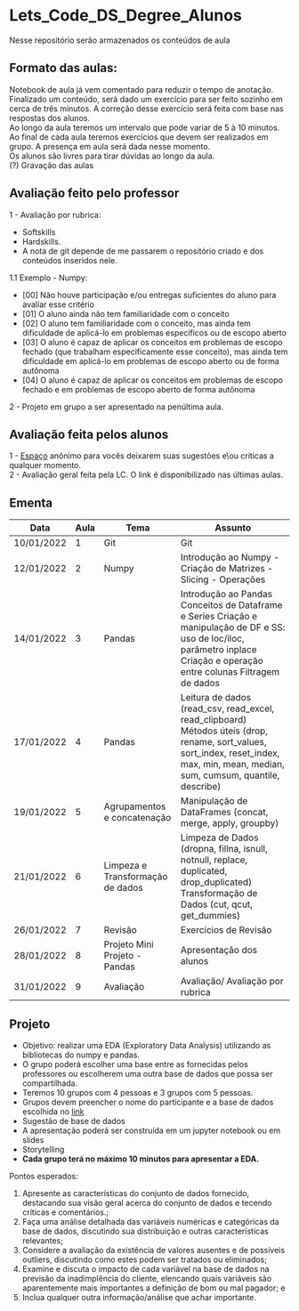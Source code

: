 # Lets_Code_DS_Degree_Alunos
Nesse repositório serão armazenados os conteúdos de aula

## Formato das aulas:
Notebook de aula já vem comentado para reduzir o tempo de anotação. <br>
Finalizado um conteúdo, será dado  um exercício para ser feito sozinho em cerca de três minutos. A correção desse exercício será feita com base nas respostas dos alunos. <br>
Ao longo da aula teremos um intervalo que pode variar de 5 à 10 minutos. <br>
Ao final de cada aula teremos exercícios que devem ser realizados em grupo. A presença em aula será dada nesse momento. <br>
Os alunos são livres para tirar dúvidas ao longo da aula. <br>
(?) Gravação das aulas

## Avaliação feito pelo professor
1 - Avaliação por rubrica: 
  * Softskills 
  * Hardskills.
  * A nota de git depende de me passarem o repositório criado e dos conteúdos inseridos nele. <br>
 
1.1 Exemplo - Numpy:
 - [00] Não houve participação e/ou entregas suficientes do aluno para avaliar esse critério
 - [01] O aluno ainda não tem familiaridade com o conceito
 - [02] O aluno tem familiaridade com o conceito, mas ainda tem dificuldade de aplicá-lo em problemas específicos ou de escopo aberto
 - [03] O aluno é capaz de aplicar os conceitos em problemas de escopo fechado (que trabalham especificamente esse conceito), mas ainda tem dificuldade em aplicá-lo em problemas de escopo aberto ou de forma autônoma
 - [04] O aluno é capaz de aplicar os conceitos em problemas de escopo fechado e em problemas de escopo aberto de forma autônoma


2 - Projeto em grupo a ser apresentado na penúltima aula.

## Avaliação feita pelos alunos
1 - [Espaço](https://forms.gle/tShxhxNYhvi6ZmQm8) anônimo para vocês deixarem suas sugestões e\ou críticas a qualquer momento. <br>
2 - Avaliação geral feita pela LC. O link é disponibilizado nas últimas aulas.


## Ementa
|Data |	Aula	| Tema	| Assunto |
|-----|-------|-------|---------|
|10/01/2022 |	1 |	Git |	Git|
|12/01/2022 |	2 |	Numpy	| Introdução ao Numpy - Criação de Matrizes - Slicing - Operações |
|14/01/2022	| 3	| Pandas |	Introdução ao Pandas Conceitos de Dataframe e Series Criação e manipulação de DF e SS: uso de loc/iloc, parâmetro inplace Criação e operação entre colunas Filtragem de dados | 
|17/01/2022	| 4	| Pandas	| Leitura de dados (read_csv, read_excel, read_clipboard) Métodos úteis (drop, rename, sort_values, sort_index, reset_index, max, min, mean, median, sum, cumsum, quantile, describe) |
|19/01/2022	| 5	| Agrupamentos e concatenação	 | Manipulação de DataFrames (concat, merge, apply, groupby) |
|21/01/2022 |	6	| Limpeza e Transformação de dados	| Limpeza de Dados (dropna, fillna, isnull, notnull, replace, duplicated, drop_duplicated) Transformação de Dados (cut, qcut, get_dummies) |
|26/01/2022	| 7 |	Revisão |	Exercícios de Revisão |
|28/01/2022	 | 8 |	Projeto	Mini Projeto - Pandas | Apresentação dos alunos |
|31/01/2022	| 9 |	Avaliação	| Avaliação/ Avaliação por rubrica |

## Projeto
* Objetivo: realizar uma EDA (Exploratory Data Analysis) utilizando as bibliotecas do numpy e pandas.
* O grupo poderá escolher uma base entre as fornecidas pelos professores ou escolherem uma outra base de dados que possa ser compartilhada.
* Teremos 10 grupos com 4 pessoas e 3 grupos com 5 pessoas.
* Grupos devem preencher o nome do participante e a base de dados escolhida no [link](https://docs.google.com/spreadsheets/d/1lWuWHb_d0_rz2wZaPPfDIwdFG3Xn2tf5CywFBhheI38/edit?usp=sharing)
* Sugestão de base de dados
* A apresentação poderá ser construída em um jupyter notebook ou em slides
* Storytelling
* **Cada grupo terá no máximo 10 minutos para apresentar a EDA.**

Pontos esperados:
1) Apresente as características do conjunto de dados fornecido, destacando sua visão geral acerca do conjunto de dados e tecendo críticas e comentários.;
2) Faça uma análise detalhada das variáveis numéricas e categóricas da base de dados,
discutindo sua distribuição e outras características relevantes;
3) Considere a avaliação da existência de valores ausentes e de possíveis outliers,
discutindo como estes podem ser tratados ou eliminados;
4) Examine e discuta o impacto de cada variável na base de dados na previsão da
inadimplência do cliente, elencando quais variáveis são aparentemente mais
importantes a definição de bom ou mal pagador; e
4) Inclua qualquer outra informação/análise que achar importante.
